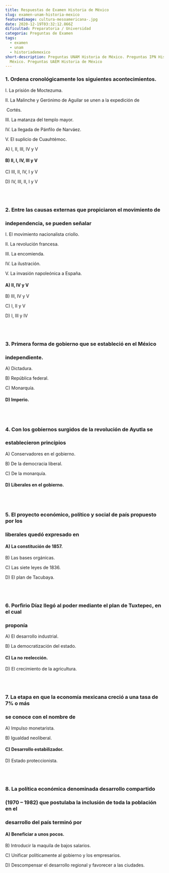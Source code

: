 ```yaml
---
title: Respuestas de Examen Historia de México
slug: examen-unam-historia-mexico
featuredimage: cultura-mesoamericana-.jpg
date: 2020-12-19T03:32:12.866Z
dificultad: Preparatoria / Universidad
categoria: Preguntas de Examen
tags:
  - examen
  - unam
  - historiademexico
short-description: Preguntas UNAM Historia de México. Preguntas IPN Historia de
  México. Preguntas UAEM Historia de México
---
```



### 1. Ordena cronológicamente los siguientes acontecimientos.

I. La prisión de Moctezuma.

II. La Malinche y Gerónimo de Aguilar se unen a la expedición de

 Cortés. 

III. La matanza del templo mayor.

IV. La llegada de Pánfilo de Narváez.

V. El suplicio de Cuauhtémoc.

A) I, II, III, IV y V

#### B) II, I, IV, III y V

C) III, II, IV, I y V

D) IV, III, II, I y V

<br/><br/>

### 2. Entre las causas externas que propiciaron el movimiento de

### independencia, se pueden señalar

I. El movimiento nacionalista criollo.

II. La revolución francesa.

III. La encomienda.

IV. La ilustración.

V. La invasión napoleónica a España.

#### A) II, IV y V

B) III, IV y V

C) I, II y V

D) I, III y IV

<br/><br/>

### 3. Primera forma de gobierno que se estableció en el México

### independiente.

A) Dictadura.

B) República federal.

C) Monarquía.

#### D) Imperio.

<br/><br/>

### 4. Con los gobiernos surgidos de la revolución de Ayutla se

### establecieron principios

A) Conservadores en el gobierno.

B) De la democracia liberal.

C) De la monarquía.

#### D) Liberales en el gobierno.

<br/><br/>

### 5. El proyecto económico, político y social de país propuesto por los

### liberales quedó expresado en

#### A) La constitución de 1857.

B) Las bases orgánicas.

C) Las siete leyes de 1836.

D) El plan de Tacubaya.

<br/><br/>

### 6. Porfirio Díaz llegó al poder mediante el plan de Tuxtepec, en el cual

### proponía

A) El desarrollo industrial.

B) La democratización del estado.

#### C) La no reelección.

D) El crecimiento de la agricultura.

<br/><br/>

### 7. La etapa en que la economía mexicana creció a una tasa de 7% o más

### se conoce con el nombre de

A) Impulso monetarista.

B) Igualdad neoliberal.

#### C) Desarrollo estabilizador.

D) Estado proteccionista.

<br/><br/>

### 8. La política económica denominada desarrollo compartido

### (1970 – 1982) que postulaba la inclusión de toda la población en el

### desarrollo del país terminó por

#### A) Beneficiar a unos pocos.

B) Introducir la maquila de bajos salarios.

C) Unificar políticamente al gobierno y los empresarios.

D) Descompensar el desarrollo regional y favorecer a las ciudades.

<br/><br/>